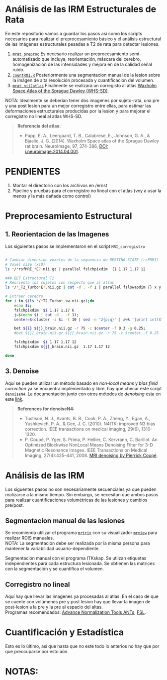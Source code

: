 # Análisis de las IRM Estructurales de Rata  
En este repositorio vamos a guardar los pasos así como los scripts necesarios para realizar el preprocesamiento básico y el análisis estructural de las imágenes estructurales pesadas a T2 de rata para detectar lesiones.  
1. [`mrat_preproc`]() Es necesario realizar un preprocesamiento semi-automatizado que incluya, reorientación, máscara del cerebro, homogenización de las intensidades y mejora en de la calidad señal ruido.
1. [`countROI.R`]() Posteriormente una segmentacion manual de la lesion sobre la imágen de alta resolución procesada y cuantificación del volumen.  
1. [`mrat_nii2atlas`]() Finalmente se realizara un corregisto al atlas [Waxholm Space Atlas of the Sprague Dawley (WHS-SD)](https://www.nitrc.org/projects/whs-sd-atlas).  

NOTA: Idealmente se deberían tener dos imagenes por sujeto-rata, una pre y una post lesion para un mejor corregistro entre ellas, para estimar las deformaciones estructurales producidas por la lesion y para mejorar el corregistro no lineal al atlas WHS-SD.  

> **Referencia del atlas:**  
> - Papp, E. A., Leergaard, T. B., Calabrese, E., Johnson, G. A., & Bjaalie, J. G. (2014). Waxholm Space atlas of the Sprague Dawley rat brain. NeuroImage, 97, 374-386, [DOI: j.neuroimage.2014.04.001](https://doi.org/10.1016/j.neuroimage.2014.04.001).  

# PENDIENTES  
1. Montar el directorio con los archivos en /ernst  
1. Pipeline y pruebas para el corregistro no lineal con el atlas (voy a usar la menos y la más dañada como control)  

# Preprocesamiento Estructural  
## 1. Reorientacion de las Imagenes  
Los siguientes pasos se implementaron en el script `MRI_corregistro`
``` bash

# Cambiar dimension voxeles de la sequencia de RESTING STATE (rsFMRI)
# Voxel size (x10)
ls */*rsfMRI_*E?.nii.gz | parallel fslchpixdim  {} 1.17 1.17 12

### BET Estructural T2 
# Reorienta los sujetos con respecto que al atlas
ls */*_T2_Turbo*E?.nii.gz | cut -d . -f 1 | parallel fslswapdim {} x y z {}_sw

# Extraer cerebro
for i in $(ls */*T2_Turbo*_sw.nii.gz);do
	echo $i; 
	fslchpixdim  $i 1.17 1.17 6
	j=$(echo $i | cut -d . -f 1);
	center=$(cluster -i $i -t 10 | sed -n '2{p;q}' | awk '{print int($7)" "int($8)" "int($9)}');

	bet ${i} ${j}_brain.nii.gz -r 75 -c $center -f 0.3 -g 0.25;
	#bet ${j}_brain.nii.gz ${j}_brain.nii.gz -r 75 -c $center -f 0.25 -g -0.25;

	fslchpixdim  $i 1.17 1.17 12
	fslchpixdim ${j}_brain.nii.gz  1.17 1.17 12

done
```  
  
## 3. Denoise  
Aquí se pueden utilizar un método basado en *non-local means* y *bias field correction* ya se encuentra implementado y libre, hay que checar este script [`denoiseN4`](https://github.com/rcruces/MRI_analytic_tools/blob/master/Freesurfer_preprocessing/denoiseN4). La documentación junto con otros métodos de *denoising* esta en este [link](https://sites.google.com/site/pierrickcoupe/softwares/denoising-for-medical-imaging).  
> **References for denoiseN4:**  
> - Tustison, N. J., Avants, B. B., Cook, P. A., Zheng, Y., Egan, A., Yushkevich, P. A., & Gee, J. C. (2010). N4ITK: improved N3 bias correction. IEEE transactions on medical imaging, 29(6), 1310-1320.  
> - P. Coupé, P. Yger, S. Prima, P. Hellier, C. Kervrann, C. Barillot. An Optimized Blockwise NonLocal Means Denoising Filter for 3-D Magnetic Resonance Images. IEEE Transactions on Medical Imaging, 27(4):425–441, 2008. [MRI denoising by Pierrick Coupé](https://sites.google.com/site/pierrickcoupe/softwares/denoising-for-medical-imaging/mri-denoising).  
  
  
 # Análisis de las IRM  
 Los siguentes pasos no son necesariamente secuenciales ya que pueden realizarse a la mismo tiempo. Sin embargo, se necesitan que ambos pasos para realizar cuantificaciones volumétricas de las lesiones y cambios pre/post.

## Segmentacion manual de las lesiones  
Se recomienda utilizar el programa [`mrtrix`](http://www.mrtrix.org/) con su visualizador [`mrview`](http://mrtrix.readthedocs.io/en/latest/reference/commands/mrview.html?highlight=mrview) para realizar ROIS manuales.  
NOTA: La segmentación debe ser realizada por la misma persona para mantener la variabilidad usuario-dependiente.  

Segmentación manual con el programa ITKskap. Se utilzan etiquetas independientes para cada estructura lesionada. Se obtienen las matrices con la segmentación y se cuantifica el volumen. 

## Corregistro no lineal  
Aquí hay que llevar las imagenes ya procesadas al atlas. En el caso de que se cuente con volúmenes pre y post lesion hay que llevar la imagen de post-lesion a la pre y la pre al espacio del altas.  
Programas recomendados: [Advance Normalization Tools ANTs](https://stnava.github.io/ANTs/), [FSL](https://fsl.fmrib.ox.ac.uk/fsl/fslwiki/FSL).  

# Cuantificación y Estadística  
Esto es lo último, así que hasta que no este todo lo anterios no hay que por que preocuparse por esto aún.

# NOTAS:




